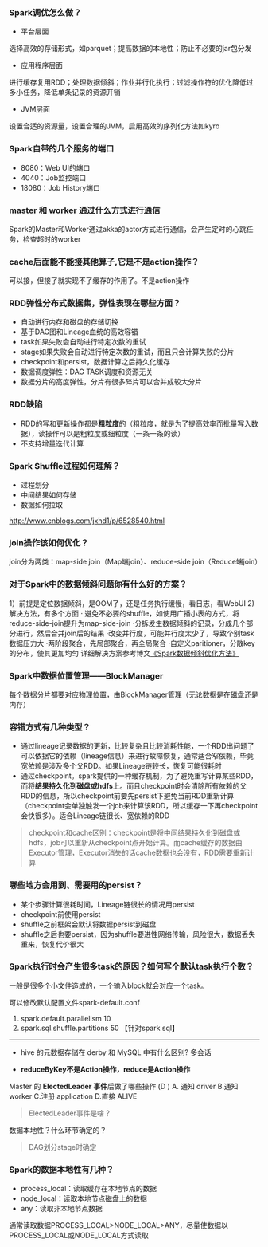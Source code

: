 ### Spark调优怎么做？

- 平台层面

选择高效的存储形式，如parquet；提高数据的本地性；防止不必要的jar包分发

- 应用程序层面

进行缓存复用RDD；处理数据倾斜；作业并行化执行；过滤操作符的优化降低过多小任务，降低单条记录的资源开销

- JVM层面

设置合适的资源量，设置合理的JVM，启用高效的序列化方法如kyro

### Spark自带的几个服务的端口

- 8080：Web UI的端口
- 4040：Job监控端口
- 18080：Job History端口

###  master 和 worker 通过什么方式进行通信

Spark的Master和Worker通过akka的actor方式进行通信，会产生定时的心跳任务，检查超时的worker



### cache后面能不能接其他算子,它是不是action操作？

可以接，但接了就实现不了缓存的作用了。不是action操作

### RDD弹性分布式数据集，弹性表现在哪些方面？

- 自动进行内存和磁盘的存储切换
- 基于DAG图和Lineage血统的高效容错
- task如果失败会自动进行特定次数的重试
- stage如果失败会自动进行特定次数的重试，而且只会计算失败的分片
- checkpoint和persist，数据计算之后持久化缓存
- 数据调度弹性：DAG TASK调度和资源无关
- 数据分片的高度弹性，分片有很多碎片可以合并成较大分片



### RDD缺陷

- RDD的写和更新操作都是**粗粒度**的（粗粒度，就是为了提高效率而批量写入数据），读操作可以是粗粒度或细粒度（一条一条的读）
- 不支持增量迭代计算

### Spark Shuffle过程如何理解？

- 过程划分
- 中间结果如何存储
- 数据如何拉取

http://www.cnblogs.com/jxhd1/p/6528540.html

### join操作该如何优化？

join分为两类：map-side join（Map端join）、reduce-side join（Reduce端join）



### 对于Spark中的数据倾斜问题你有什么好的方案？

1）前提是定位数据倾斜，是OOM了，还是任务执行缓慢，看日志，看WebUI
2)解决方法，有多个方面
· 避免不必要的shuffle，如使用广播小表的方式，将reduce-side-join提升为map-side-join
·分拆发生数据倾斜的记录，分成几个部分进行，然后合并join后的结果
·改变并行度，可能并行度太少了，导致个别task数据压力大
·两阶段聚合，先局部聚合，再全局聚合
·自定义paritioner，分散key的分布，使其更加均匀
详细解决方案参考博文[《Spark数据倾斜优化方法》](http://mp.weixin.qq.com/s?__biz=MzIzNzI1NzY3Nw==&mid=2247484221&idx=1&sn=7e20f08bfb490b91f0920aefb29ca271&chksm=e8ca159fdfbd9c89f610dd230e07f414521b4dd13018994ee9b873421d1e8efcdc535c810225&scene=21#wechat_redirect)



### Spark中数据位置管理——BlockManager

每个数据分片都要对应物理位置，由BlockManager管理（无论数据是在磁盘还是内存）

### 容错方式有几种类型？

- 通过lineage记录数据的更新，比较复杂且比较消耗性能，一个RDD出问题了可以依据它的依赖（lineage信息）来进行故障恢复，通常适合窄依赖，毕竟宽依赖是涉及多个父RDD。如果Lineage链较长，恢复可能很耗时
- 通过checkpoint。spark提供的一种缓存机制，为了避免重写计算某些RDD，而将**结果持久化到磁盘或hdfs**上。而且checkpoint时会清除所有依赖的父RDD的信息，所以checkpoint前要先persist下避免当前RDD重新计算（checkpoint会单独触发一个job来计算该RDD，所以缓存一下再checkpoint会快很多）。适合Lineage链很长、宽依赖的RDD

> checkpoint和cache区别：checkpoint是将中间结果持久化到磁盘或hdfs，job可以重新从checkpoint点开始计算。而cache缓存的数据由Executor管理，Executor消失的话cache数据也会没有，RDD需要重新计算

### 哪些地方会用到、需要用的persist？

- 某个步骤计算很耗时间，Lineage链很长的情况用persist
- checkpoint前使用persist
- shuffle之前框架会默认将数据persist到磁盘
- shuffle之后也要persist，因为shuffle要进性网络传输，风险很大，数据丢失重来，恢复代价很大



### Spark执行时会产生很多task的原因？如何写个默认task执行个数？

一般是很多个小文件造成的，一个输入block就会对应一个task。

可以修改默认配置文件spark-default.conf

1. spark.default.parallelism 10
2. spark.sql.shuffle.partitions 50 【针对spark sql】



***

- hive 的元数据存储在 derby 和 MySQL 中有什么区别? 多会话



- **reduceByKey不是Action操作，reduce是Action操作**

Master 的 **ElectedLeader 事件**后做了哪些操作 (D )
A. 通知 driver B.通知 worker 
C.注册 application D.直接 ALIVE

> ElectedLeader事件是啥？

数据本地性？什么环节确定的？

> DAG划分stage时确定

### Spark的数据本地性有几种？

- process_local：读取缓存在本地节点的数据
- node_local：读取本地节点磁盘上的数据
- any：读取非本地节点数据

通常读取数据PROCESS_LOCAL>NODE_LOCAL>ANY，尽量使数据以PROCESS_LOCAL或NODE_LOCAL方式读取

 	 